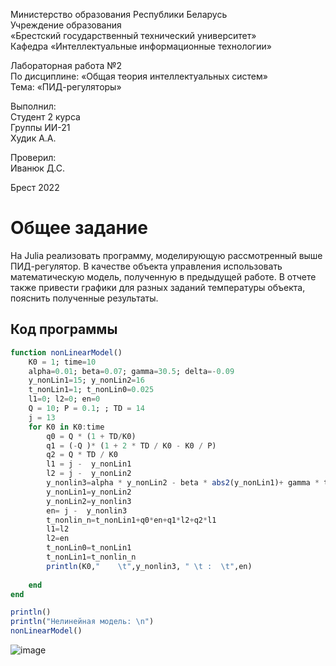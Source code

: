 Министерство образования Республики Беларусь <br/>
Учреждение образования <br/>
«Брестский государственный технический университет» <br/>
Кафедра «Интеллектуальные информационные технологии» <br/>

Лабораторная работа №2 <br/>
По дисциплине: «Общая теория интеллектуальных систем» <br/>
Тема: «ПИД-регуляторы» <br/>

Выполнил: <br/>
Студент 2 курса <br/>
Группы ИИ-21 <br/>
Худик А.А. <br/>

Проверил: <br/>
Иванюк Д.С. <br/>

Брест 2022 <br/>

# Общее задание #
На Julia реализовать программу, моделирующую рассмотренный выше ПИД-регулятор. В качестве объекта управления использовать математическую модель, полученную в предыдущей работе. В отчете также привести графики для разных заданий температуры объекта, пояснить полученные результаты.
## Код программы ##

``` julia
function nonLinearModel()  
    K0 = 1; time=10
    alpha=0.01; beta=0.07; gamma=30.5; delta=-0.09 
    y_nonLin1=15; y_nonLin2=16
    t_nonLin1=1; t_nonLin0=0.025
    l1=0; l2=0; en=0
    Q = 10; P = 0.1; ; TD = 14
    j = 13
    for K0 in K0:time
        q0 = Q * (1 + TD/K0)
        q1 = (-Q )* (1 + 2 * TD / K0 - K0 / P)
        q2 = Q * TD / K0
        l1 = j -  y_nonLin1
        l2 = j -  y_nonLin2
        y_nonlin3=alpha * y_nonLin2 - beta * abs2(y_nonLin1)+ gamma * t_nonLin1 + delta * sin(t_nonLin0)
        y_nonLin1=y_nonLin2
        y_nonLin2=y_nonlin3
        en= j -  y_nonlin3 
        t_nonlin_n=t_nonLin1+q0*en+q1*l2+q2*l1
        l1=l2
        l2=en
        t_nonLin0=t_nonLin1
        t_nonLin1=t_nonlin_n
        println(K0,"    \t",y_nonlin3, " \t :  \t",en) 
        
    end     
end

println()
println("Нелинейная модель: \n")
nonLinearModel() 
```
![image](https://user-images.githubusercontent.com/61494312/206864623-e96727c9-3ae6-4846-b5ca-19ecc0275f21.svg)

